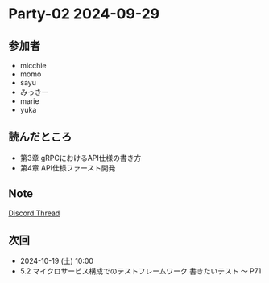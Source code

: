 # Party-02 2024-09-29

## 参加者

- micchie
- momo
- sayu
- みっきー
- marie
- yuka

## 読んだところ

- 第3章 gRPCにおけるAPI仕様の書き方
- 第4章 API仕様ファースト開発

## Note

[Discord Thread](https://discord.com/channels/689414179752247409/725156029033218080/1289746044703215636)

## 次回

- 2024-10-19 (土) 10:00
- 5.2 マイクロサービス構成でのテストフレームワーク 書きたいテスト 〜 P71
